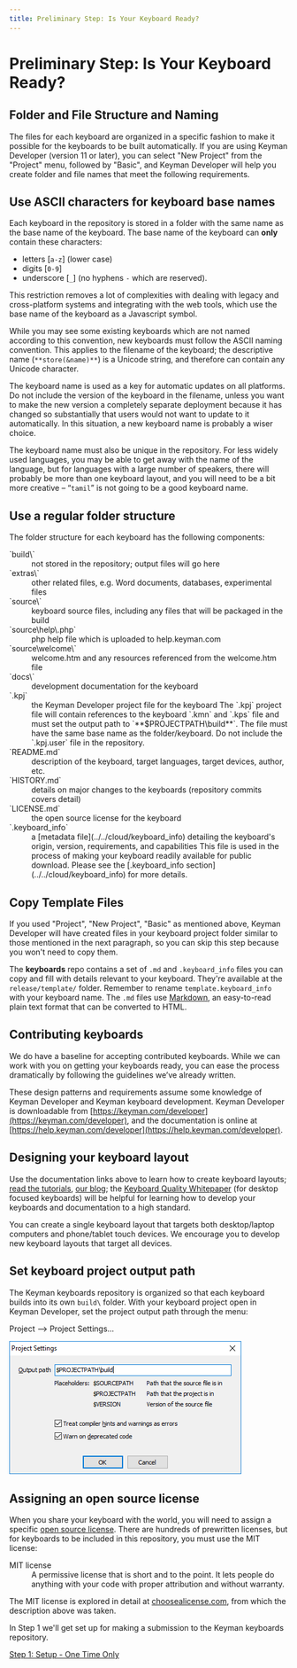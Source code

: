 ```yaml
---
title: Preliminary Step: Is Your Keyboard Ready?
---
```


# Preliminary Step: Is Your Keyboard Ready?

## Folder and File Structure and Naming

The files for each keyboard are organized in a specific fashion to make it possible for the keyboards to be built automatically. 
If you are using Keyman Developer (version 11 or later), you can select "New Project" from the "Project" menu, 
followed by "Basic", and Keyman Developer will help you create folder and file names that meet the following requirements.

## Use ASCII characters for keyboard base names

Each keyboard in the repository is stored in a folder with the same name as the base name of the keyboard. 
The base name of the keyboard can **only** contain these characters:

*   letters [`a-z`] (lower case)
*   digits [`0-9`]
*   underscore [`_`] (no hyphens `-` which are reserved).

This restriction removes a lot of complexities with dealing with legacy and cross-platform systems and integrating with the web tools, 
which use the base name of the keyboard as a Javascript symbol.

While you may see some existing keyboards which are not named according to this convention, new keyboards must follow the ASCII naming convention. 
This applies to the filename of the keyboard; the descriptive name (`**store(&name)**`) is a Unicode string, and therefore can contain any Unicode character.

The keyboard name is used as a key for automatic updates on all platforms. 
Do not include the version of the keyboard in the filename, 
unless you want to make the new version a completely separate deployment because it has changed so substantially that users would not want to update to it automatically. 
In this situation, a new keyboard name is probably a wiser choice.

The keyboard name must also be unique in the repository. 
For less widely used languages, you may be able to get away with the name of the language, 
but for languages with a large number of speakers, there will probably be more than one keyboard layout, 
and you will need to be a bit more creative – “`tamil`” is not going to be a good keyboard name.

## Use a regular folder structure

The folder structure for each keyboard has the following components:

<dl>

<dt>`build\`</dt>

<dd>not stored in the repository; output files will go here</dd>

<dt>`extras\`</dt>

<dd>other related files, e.g. Word documents, databases, experimental files</dd>

<dt>`source\`</dt>

<dd>keyboard source files, including any files that will be packaged in the build</dd>

<dt>`source\help\<keyboard>.php`</dt>

<dd>php help file which is uploaded to help.keyman.com</dd>

<dt>`source\welcome\`</dt>

<dd>welcome.htm and any resources referenced from the welcome.htm file</dd>

<dt>`docs\`</dt>

<dd>development documentation for the keyboard</dd>

<dt>`<keyboard>.kpj`</dt>

<dd>the Keyman Developer project file for the keyboard  
The `.kpj` project file will contain references to the keyboard `.kmn` and `.kps` file and must set the output path to `**$PROJECTPATH\build**`. 
The file must have the same base name as the folder/keyboard.
Do not include the `.kpj.user` file in the repository.</dd>

<dt>`README.md`</dt>

<dd>description of the keyboard, target languages, target devices, author, etc.</dd>

<dt>`HISTORY.md`</dt>

<dd>details on major changes to the keyboards (repository commits covers detail)</dd>

<dt>`LICENSE.md`</dt>

<dd>the open source license for the keyboard</dd>

<dt>`<keyboard>.keyboard_info`</dt>

<dd>a [metadata file](../../cloud/keyboard_info) detailing the keyboard's origin, version, requirements, and capabilities  
This file is used in the process of making your keyboard readily available for public download. 
Please see the [.keyboard_info section](../../cloud/keyboard_info) for more details.</dd>

</dl>

## Copy Template Files

If you used "Project", "New Project", "Basic" as mentioned above, 
Keyman Developer will have created files in your keyboard project folder similar to those mentioned in the next paragraph, 
so you can skip this step because you won't need to copy them.

The **keyboards** repo contains a set of `.md` and `.keyboard_info` files you can copy and fill with details relevant to your keyboard. 
They're available at the `release/template/` folder. 
Remember to rename `template.keyboard_info` with your keyboard name. 
The `.md` files use [Markdown](https://daringfireball.net/projects/markdown/), 
an easy-to-read plain text format that can be converted to HTML.

## Contributing keyboards

We do have a baseline for accepting contributed keyboards. 
While we can work with you on getting your keyboards ready, 
you can ease the process dramatically by following the guidelines we’ve already written.

These design patterns and requirements assume some knowledge of Keyman Developer and Keyman keyboard development. 
Keyman Developer is downloadable from [https://keyman.com/developer](https://keyman.com/developer), 
and the documentation is online at [https://help.keyman.com/developer](https://help.keyman.com/developer).

## Designing your keyboard layout

Use the documentation links above to learn how to create keyboard layouts; 
[read the tutorials](https://help.keyman.com/developer/current-version/guides/), 
[our blog](https://blog.keyman.com/category/developing-keyboards/); 
the [Keyboard Quality Whitepaper](/developer/whitepaper1.1.pdf) (for desktop focused keyboards) 
will be helpful for learning how to develop your keyboards and documentation to a high standard.

You can create a single keyboard layout that targets both desktop/laptop computers and phone/tablet touch devices. 
We encourage you to develop new keyboard layouts that target all devices.

## Set keyboard project output path

The Keyman keyboards repository is organized so that each keyboard builds into its own `build\` folder. 
With your keyboard project open in Keyman Developer, set the project output path through the menu:

Project --> Project Settings...

![Project Settings](../../../cdn/dev/img/developer/keyboards/project-settings.png "Project Settings")

## Assigning an open source license

When you share your keyboard with the world, you will need to assign a specific [open source license](https://opensource.org/licenses). 
There are hundreds of prewritten licenses, but for keyboards to be included in this repository, you must use the MIT license:

<dl>

<dt>MIT license</dt>

<dd>A permissive license that is short and to the point. It lets people do anything with your code with proper attribution and without warranty.</dd>

</dl>

The MIT license is explored in detail at [choosealicense.com](https://choosealicense.com/licenses/), from which the description above was taken.

In Step 1 we'll get set up for making a submission to the Keyman keyboards repository.

[Step 1: Setup - One Time Only](step-1 "Step 1: Setup - One Time Only")